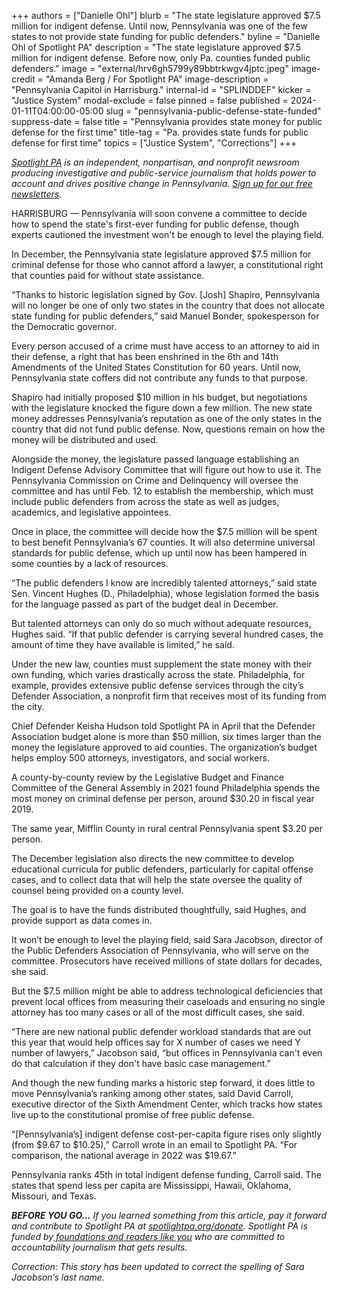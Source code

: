 +++
authors = ["Danielle Ohl"]
blurb = "The state legislature approved $7.5 million for indigent defense. Until now, Pennsylvania was one of the few states to not provide state funding for public defenders."
byline = "Danielle Ohl of Spotlight PA"
description = "The state legislature approved $7.5 million for indigent defense. Before now, only Pa. counties funded public defenders."
image = "external/hrv6gh5799y89bbtrkwgv4jptc.jpeg"
image-credit = "Amanda Berg / For Spotlight PA"
image-description = "Pennsylvania Capitol in Harrisburg."
internal-id = "SPLINDDEF"
kicker = "Justice System"
modal-exclude = false
pinned = false
published = 2024-01-11T04:00:00-05:00
slug = "pennsylvania-public-defense-state-funded"
suppress-date = false
title = "Pennsylvania provides state money for public defense for the first time"
title-tag = "Pa. provides state funds for public defense for first time"
topics = ["Justice System", "Corrections"]
+++

<a href="https://www.spotlightpa.org/"><em>Spotlight PA</em></a><em> is an independent, nonpartisan, and nonprofit newsroom producing investigative and public-service journalism that holds power to account and drives positive change in Pennsylvania. </em><a href="https://www.spotlightpa.org/newsletters"><em>Sign up for our free newsletters</em></a><em>.</em>

HARRISBURG — Pennsylvania will soon convene a committee to decide how to spend the state&#39;s first-ever funding for public defense, though experts cautioned the investment won&#39;t be enough to level the playing field.

In December, the Pennsylvania state legislature approved $7.5 million for criminal defense for those who cannot afford a lawyer, a constitutional right that counties paid for without state assistance.

<script src="https://www.spotlightpa.org/embed.js" async></script><div data-spl-embed-version="1" data-spl-src="https://www.spotlightpa.org/embeds/newsletter/"></div>

“Thanks to historic legislation signed by Gov. \[Josh\] Shapiro, Pennsylvania will no longer be one of only two states in the country that does not allocate state funding for public defenders,” said Manuel Bonder, spokesperson for the Democratic governor.

Every person accused of a crime must have access to an attorney to aid in their defense, a right that has been enshrined in the 6th and 14th Amendments of the United States Constitution for 60 years. Until now, Pennsylvania state coffers did not contribute any funds to that purpose.

Shapiro had initially proposed $10 million in his budget, but negotiations with the legislature knocked the figure down a few million. The new state money addresses Pennsylvania’s reputation as one of the only states in the country that did not fund public defense. Now, questions remain on how the money will be distributed and used.

Alongside the money, the legislature passed language establishing an Indigent Defense Advisory Committee that will figure out how to use it. The Pennsylvania Commission on Crime and Delinquency will oversee the committee and has until Feb. 12 to establish the membership, which must include public defenders from across the state as well as judges, academics, and legislative appointees.

Once in place, the committee will decide how the $7.5 million will be spent to best benefit Pennsylvania’s 67 counties. It will also determine universal standards for public defense, which up until now has been hampered in some counties by a lack of resources.

“The public defenders I know are incredibly talented attorneys,” said state Sen. Vincent Hughes (D., Philadelphia), whose legislation formed the basis for the language passed as part of the budget deal in December.

But talented attorneys can only do so much without adequate resources, Hughes said. “If that public defender is carrying several hundred cases, the amount of time they have available is limited,” he said.

Under the new law, counties must supplement the state money with their own funding, which varies drastically across the state. Philadelphia, for example, provides extensive public defense services through the city’s Defender Association, a nonprofit firm that receives most of its funding from the city.

Chief Defender Keisha Hudson told Spotlight PA in April that the Defender Association budget alone is more than $50 million, six times larger than the money the legislature approved to aid counties. The organization’s budget helps employ 500 attorneys, investigators, and social workers.

A county-by-county review by the Legislative Budget and Finance Committee of the General Assembly in 2021 found Philadelphia spends the most money on criminal defense per person, around $30.20 in fiscal year 2019.

The same year, Mifflin County in rural central Pennsylvania spent $3.20 per person.

The December legislation also directs the new committee to develop educational curricula for public defenders, particularly for capital offense cases, and to collect data that will help the state oversee the quality of counsel being provided on a county level.

The goal is to have the funds distributed thoughtfully, said Hughes, and provide support as data comes in.

It won’t be enough to level the playing field, said Sara Jacobson, director of the Public Defenders Association of Pennsylvania, who will serve on the committee. Prosecutors have received millions of state dollars for decades, she said.

But the $7.5 million might be able to address technological deficiencies that prevent local offices from measuring their caseloads and ensuring no single attorney has too many cases or all of the most difficult cases, she said.

“There are new national public defender workload standards that are out this year that would help offices say for X number of cases we need Y number of lawyers,” Jacobson said, “but offices in Pennsylvania can&#39;t even do that calculation if they don&#39;t have basic case management.”

<script src="https://www.spotlightpa.org/embed.js" async></script><div data-spl-embed-version="1" data-spl-src="https://www.spotlightpa.org/embeds/donate/"></div>

And though the new funding marks a historic step forward, it does little to move Pennsylvania’s ranking among other states, said David Carroll, executive director of the Sixth Amendment Center, which tracks how states live up to the constitutional promise of free public defense.

“\[Pennsylvania’s\] indigent defense cost-per-capita figure rises only slightly (from $9.67 to $10.25),” Carroll wrote in an email to Spotlight PA. “For comparison, the national average in 2022 was $19.67.”

Pennsylvania ranks 45th in total indigent defense funding, Carroll said. The states that spend less per capita are Mississippi, Hawaii, Oklahoma, Missouri, and Texas.

<strong><em>BEFORE YOU GO…</em></strong><em> If you learned something from this article, pay it forward and contribute to Spotlight PA at </em><a href="http://spotlightpa.org/donate"><em>spotlightpa.org/donate</em></a><em>. Spotlight PA is funded by</em><a href="https://www.spotlightpa.org/support"><em> foundations and readers like you</em></a><em> who are committed to accountability journalism that gets results.</em>

<em>Correction: This story has been updated to correct the spelling of Sara Jacobson’s last name.</em>

